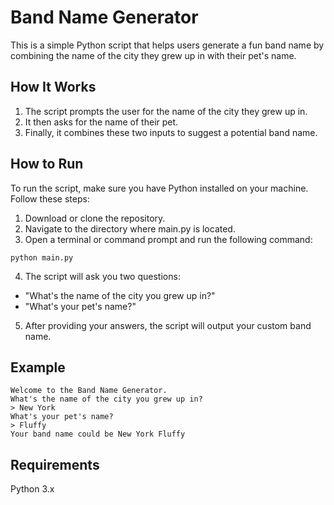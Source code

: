 # Band Name Generator

This is a simple Python script that helps users generate a fun band name by combining the name of the city they grew up in with their pet's name.

## How It Works

1. The script prompts the user for the name of the city they grew up in.
2. It then asks for the name of their pet.
3. Finally, it combines these two inputs to suggest a potential band name.

## How to Run

To run the script, make sure you have Python installed on your machine. Follow these steps:

1. Download or clone the repository.
2. Navigate to the directory where main.py is located.
3. Open a terminal or command prompt and run the following command:

```
python main.py
```

4. The script will ask you two questions:

-   "What's the name of the city you grew up in?"
-   "What's your pet's name?"

5. After providing your answers, the script will output your custom band name.

## Example

```
Welcome to the Band Name Generator.
What's the name of the city you grew up in?
> New York
What's your pet's name?
> Fluffy
Your band name could be New York Fluffy
```

## Requirements

Python 3.x
